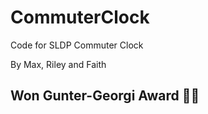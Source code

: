 # CommuterClock
Code for SLDP Commuter Clock

By Max, Riley and Faith 

## Won Gunter-Georgi Award 🥳🥳 ##

